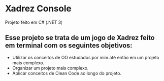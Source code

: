# Xadrez Console
Projeto feito em C# (.NET 3)
## Esse projeto se trata de um jogo de Xadrez feito em terminal com os seguintes objetivos:
- Utilizar os conceitos de OO estudados por mim até então em um projeto mais complexo.
- Organizar um projeto mais complexo.
- Aplicar conceitos de Clean Code ao longo do projeto.
